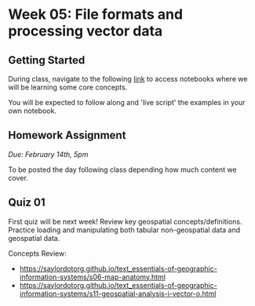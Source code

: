 # Week 05: File formats and processing vector data
## Getting Started
During class, navigate to the following [link](http://geospatial-data-analytics.briannapagan.com/hub/user-redirect/git-pull?repo=https%3A%2F%2Fgithub.com%2Fbriannapagan%2Fgeospatial-data-analytics-spring-2023&branch=main&urlpath=lab%2Ftree%2Fgeospatial-data-analytics-spring-2023%2Fweek-05) to access notebooks where we will be learning some core concepts.


You will be expected to follow along and 'live script' the examples in your own notebook. 

## Homework Assignment
*Due: February 14th, 5pm*

To be posted the day following class depending how much content we cover.

## Quiz 01
First quiz will be next week! Review key geospatial concepts/definitions. Practice loading and manipulating both tabular non-geospatial data and geospatial data. 

Concepts Review:
- https://saylordotorg.github.io/text_essentials-of-geographic-information-systems/s06-map-anatomy.html
- https://saylordotorg.github.io/text_essentials-of-geographic-information-systems/s11-geospatial-analysis-i-vector-o.html
